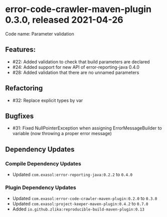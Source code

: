 # error-code-crawler-maven-plugin 0.3.0, released 2021-04-26

Code name: Parameter validation

## Features:

* #22: Added validation to check that build parameters are declared
* #24: Added support for new API of error-reporting-java 0.4.0
* #28: Added validation that there are no unnamed parameters

## Refactoring

* #32: Replace explicit types by var

## Bugfixes

* #31: Fixed NullPointerException when assigning ErrorMessageBuilder to variable (now throwing a proper error message)

## Dependency Updates

### Compile Dependency Updates

* Updated `com.exasol:error-reporting-java:0.2.2` to `0.4.0`

### Plugin Dependency Updates

* Updated `com.exasol:error-code-crawler-maven-plugin:0.2.0` to `0.3.0`
* Updated `com.exasol:project-keeper-maven-plugin:0.4.2` to `0.7.0`
* Added `io.github.zlika:reproducible-build-maven-plugin:0.13`
